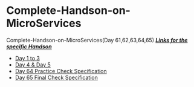 # Complete-Handson-on-MicroServices
 Complete-Handson-on-MicroServices(Day 61,62,63,64,65)
 <I><B><u>Links for the specific Handson</u></I></B>
 <ul>
 <li><a href="">Day 1 to 3</a></li>
 <li><a href="">Day 4 & Day 5</a></li>
 <li><a href="">Day 64 Practice Check Specification</a></li>
 <li><a href="">Day 65  Final Check Specification</a></li>
 
 </ul>
